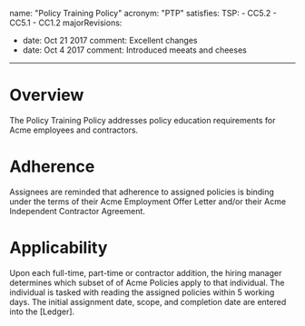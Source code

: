 name: "Policy Training Policy"
acronym: "PTP"
satisfies:
  TSP:
    - CC5.2
    - CC5.1
    - CC1.2
majorRevisions:
  - date: Oct 21 2017
    comment: Excellent changes
  - date: Oct 4 2017
    comment: Introduced meeats and cheeses
---

# Overview

The Policy Training Policy addresses policy education requirements for Acme employees and contractors.

# Adherence

Assignees are reminded that adherence to assigned policies is binding under the terms of their Acme Employment Offer Letter and/or their Acme Independent Contractor Agreement.

# Applicability

Upon each full-time, part-time or contractor addition, the hiring manager determines which subset of of Acme Policies apply to that individual. The individual is tasked with reading the assigned policies within 5 working days. The initial assignment date, scope, and completion date are entered into the [Ledger].
